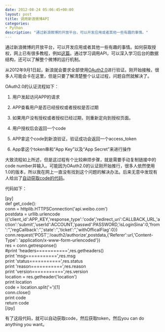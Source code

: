 ```yaml
---
date: 2012-08-24 05:06:45+00:00
layout: post
title: 调用新浪微博API
categories:
- Python
description: "通过新浪微博的开放平台，可以开发应用或者其他一些有趣的事情。"
---
```


通过新浪微博的开放平台，可以开发应用或者其他一些有趣的事情。如何获取授权，网上已有很多教程，例如[这篇](http://www.how2dns.com/blog/?p=528)。通过学习调用API，可以深入学习后台的数据结构，还可以了解整个微博的运行机制。

从2012年9月1日起，新浪就会要求全部使用[OAuth2.0](http://open.weibo.com/wiki/Oauth2)进行验证。刚开始接触，很多人可能会卡在这里，但是只要了解清楚整个认证过程，问题自然就解决了。


<!-- more -->

OAuth2.0的认证流程如下：



	
  1. 用户发起访问APP的请求

	
  2. APP查看用户是否已经授权或者授权是否过期

	
  3. 如果用户没有授权或者授权已经过期，则重新定向到授权页面。

	
  4. 用户授权后会返回一个code

	
  5. APP拿这个code到新浪验证，验证成功会返回一个access_token

	
  6. App拿这个token串和“App Key”以及“App Secret”来进行操作


大致流程如上所述，但是这过程有个比较麻烦步骤，就是需要手动复制链接中的code number并输入。可能因为OAuth2.0的认证刚开始推行，很多人依然使用1.0的版本，所以我在网上一直没有找到这个问题的解决办法。后来无意中发现有人给出了[自动获取code的代码](http://my.csdn.net/michael_gmr/code/detail/13607)。

代码如下：

[py]<br />
def get_code():<br />
    conn = httplib.HTTPSConnection('api.weibo.com')<br />
    postdata = urllib.urlencode ({'client_id':APP_KEY,'response_type':'code','redirect_uri':CALLBACK_URL,'action':'submit','userId':ACCOUNT,'passwd':PASSWORD,'isLoginSina':0,'from':'','regCallback':'','state':'','ticket':'','withOfficalFlag':0})<br />
    conn.request('POST','/oauth2/authorize',postdata,{'Referer':url,'Content-Type': 'application/x-www-form-urlencoded'})<br />
    res = conn.getresponse()<br />
    #print 'headers===========',res.getheaders()<br />
    print 'msg===========',res.msg<br />
    print 'status===========',res.status<br />
    print 'reason===========',res.reason<br />
    print 'version===========',res.version<br />
    location = res.getheader('location')<br />
    print location<br />
    code = location.split('=')[1]<br />
    conn.close()<br />
    print code<br />
    return code<br />
[/py]

有了这段代码，就可以自动获取code，然后获取token，然后you can do anything you want。
